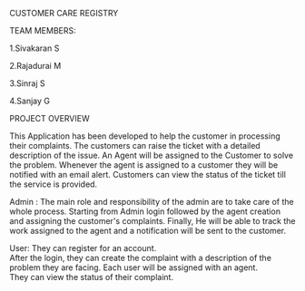 CUSTOMER CARE REGISTRY

TEAM MEMBERS:

   1.Sivakaran S
   
   2.Rajadurai M
   
   3.Sinraj S
   
   4.Sanjay G
   
PROJECT OVERVIEW
   
This Application has been developed to help the customer in processing their complaints. 
The customers can raise the ticket with a detailed description of the issue. 
An Agent will be assigned to the Customer to solve the problem. 
Whenever the agent is assigned to a customer they will be notified with an email alert. 
Customers can view the status of the ticket till the service is provided.



Admin : The main role and responsibility of the admin are to take care of the whole process. 
Starting from Admin login followed by the agent creation and assigning the customer's complaints. 
Finally, He will be able to track the work assigned to the agent and a notification will be sent to the customer.




User: They can register for an account.  
After the login, they can create the complaint with a description of the problem they are facing. 
Each user will be assigned with an agent.  
They can view the status of their complaint.

